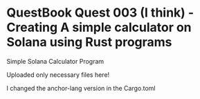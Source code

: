 # QuestBook Quest 003 (I think) - Creating A simple calculator on Solana using Rust programs

Simple Solana Calculator Program

Uploaded only necessary files here!

I changed the anchor-lang version in the Cargo.toml

